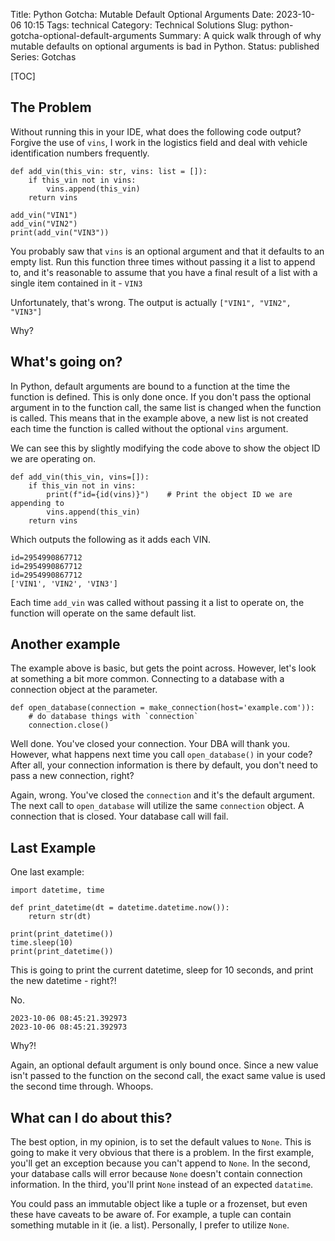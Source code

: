 Title: Python Gotcha: Mutable Default Optional Arguments
Date: 2023-10-06 10:15
Tags: technical
Category: Technical Solutions
Slug: python-gotcha-optional-default-arguments
Summary: A quick walk through of why mutable defaults on optional arguments is bad in Python.
Status: published
Series: Gotchas

[TOC]

## The Problem

Without running this in your IDE, what does the following code output? Forgive the use of `vins`, I work in the logistics field and deal with vehicle identification numbers frequently.

    def add_vin(this_vin: str, vins: list = []):
        if this_vin not in vins:
            vins.append(this_vin)
        return vins

    add_vin("VIN1")
    add_vin("VIN2")
    print(add_vin("VIN3"))

You probably saw that `vins` is an optional argument and that it defaults to an empty list. Run this function three times without passing it a list to append to, and it's reasonable to assume that you have a final result of a list with a single item contained in it - `VIN3`

Unfortunately, that's wrong. The output is actually `["VIN1", "VIN2", "VIN3"]`

Why?

## What's going on?

In Python, default arguments are bound to a function at the time the function is defined. This is only done once. If you don't pass the optional argument in to the function call, the same list is changed when the function is called. This means that in the example above, a new list is not created each time the function is called without the optional `vins` argument.

We can see this by slightly modifying the code above to show the object ID we are operating on.

    def add_vin(this_vin, vins=[]):
        if this_vin not in vins:
            print(f"id={id(vins)}")    # Print the object ID we are appending to
            vins.append(this_vin)
        return vins

Which outputs the following as it adds each VIN.

    id=2954990867712
    id=2954990867712
    id=2954990867712
    ['VIN1', 'VIN2', 'VIN3']

Each time `add_vin` was called without passing it a list to operate on, the function will operate on the same default list.

## Another example

The example above is basic, but gets the point across. However, let's look at something a bit more common. Connecting to a database with a connection object at the parameter.

    def open_database(connection = make_connection(host='example.com')):
        # do database things with `connection`
        connection.close()

Well done. You've closed your connection. Your DBA will thank you. However, what happens next time you call `open_database()` in your code? After all, your connection information is there by default, you don't need to pass a new connection, right?

Again, wrong. You've closed the `connection` and it's the default argument. The next call to `open_database` will utilize the same `connection` object. A connection that is closed. Your database call will fail.

## Last Example

One last example:

    import datetime, time

    def print_datetime(dt = datetime.datetime.now()):
        return str(dt)

    print(print_datetime())
    time.sleep(10)
    print(print_datetime())

This is going to print the current datetime, sleep for 10 seconds, and print the new datetime - right?! 

No. 

    2023-10-06 08:45:21.392973
    2023-10-06 08:45:21.392973

Why?! 

Again, an optional default argument is only bound once. Since a new value isn't passed to the function on the second call, the exact same value is used the second time through. Whoops. 

## What can I do about this?

The best option, in my opinion, is to set the default values to `None`. This is going to make it very obvious that there is a problem. In the first example, you'll get an exception because you can't append to `None`. In the second, your database calls will error because `None` doesn't contain connection information. In the third, you'll print `None` instead of an expected `datatime`. 

You could pass an immutable object like a tuple or a frozenset, but even these have caveats to be aware of. For example, a tuple can contain something mutable in it (ie. a list). Personally, I prefer to utilize `None`.